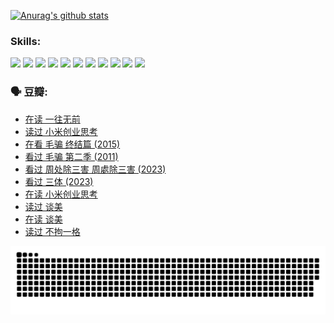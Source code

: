 
[![Anurag's github stats](https://github-readme-stats.vercel.app/api?username=w940853815)](https://github.com/anuraghazra/github-readme-stats)

### Skills:

<code><img height="32" src="https://cdn.jsdelivr.net/npm/simple-icons@v5/icons/python.svg"></code>
<code><img height="32" src="https://cdn.jsdelivr.net/npm/simple-icons@v5/icons/javascript.svg"></code>
<code><img height="32" src="https://cdn.jsdelivr.net/npm/simple-icons@v5/icons/django.svg"></code>
<code><img height="32" src="https://cdn.jsdelivr.net/npm/simple-icons@v5/icons/flask.svg"></code>
<code><img height="32" src="https://cdn.jsdelivr.net/npm/simple-icons@v5/icons/vuetify.svg"></code>
<code><img height="32" src="https://cdn.jsdelivr.net/npm/simple-icons@v5/icons/git.svg"></code>
<code><img height="32" src="https://cdn.jsdelivr.net/npm/simple-icons@v5/icons/docker.svg"></code>
<code><img height="32" src="https://cdn.jsdelivr.net/npm/simple-icons@v5/icons/postgresql.svg"></code>
<code><img height="32" src="https://cdn.jsdelivr.net/npm/simple-icons@v5/icons/elasticsearch.svg"></code>
<code><img height="32" src="https://cdn.jsdelivr.net/npm/simple-icons@v5/icons/macos.svg"></code>
<code><img height="32" src="https://cdn.jsdelivr.net/npm/simple-icons@v5/icons/linux.svg"></code>

### 🗣 豆瓣:

<!-- DOUBAN-ACTIVITIES:START -->
- [在读 一往无前](https://www.douban.com/people/136069238/status/4590507310/?_i=15019594)
- [读过 小米创业思考](https://www.douban.com/people/136069238/status/4590506983/?_i=15019594)
- [在看 毛骗 终结篇‎ (2015)](https://www.douban.com/people/136069238/status/4581971924/?_i=15019594)
- [看过 毛骗 第二季‎ (2011)](https://www.douban.com/people/136069238/status/4581971810/?_i=15019594)
- [看过 周处除三害 周處除三害‎ (2023)](https://www.douban.com/people/136069238/status/4575646701/?_i=15019594)
- [看过 三体‎ (2023)](https://www.douban.com/people/136069238/status/4574263039/?_i=15019594)
- [在读 小米创业思考](https://www.douban.com/people/136069238/status/4572047905/?_i=15019594)
- [读过 谈美](https://www.douban.com/people/136069238/status/4572047629/?_i=15019594)
- [在读 谈美](https://www.douban.com/people/136069238/status/4560861771/?_i=15019594)
- [读过 不拘一格](https://www.douban.com/people/136069238/status/4560861445/?_i=15019594)
<!-- DOUBAN-ACTIVITIES:END -->


![Snake animation](https://raw.githubusercontent.com/w940853815/w940853815/output/github-contribution-grid-snake.svg)

<!--
**w940853815/w940853815** is a ✨ _special_ ✨ repository because its `README.md` (this file) appears on your GitHub profile.

Here are some ideas to get you started:

- 🔭 I’m currently working on ...
- 🌱 I’m currently learning ...
- 👯 I’m looking to collaborate on ...
- 🤔 I’m looking for help with ...
- 💬 Ask me about ...
- 📫 How to reach me: ...
- 😄 Pronouns: ...
- ⚡ Fun fact: ...
-->
